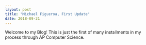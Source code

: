 ```yaml
---
layout: post
title: "Michael Figueroa, First Update"
date: 2018-09-21
---
```


Welcome to my Blog! This is just the first of many installments in my process through AP Computer Science. 


